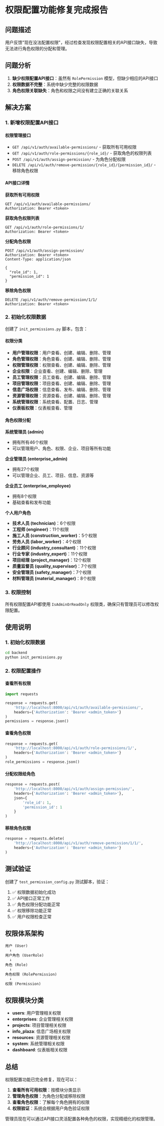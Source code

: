 # 权限配置功能修复完成报告

## 问题描述

用户反馈"现在没法配置权限"，经过检查发现权限配置相关的API接口缺失，导致无法进行角色权限的分配和管理。

## 问题分析

1. **缺少权限配置API接口**：虽然有 `RolePermission` 模型，但缺少相应的API接口
2. **权限数据不完整**：系统中缺少完整的权限数据
3. **角色权限关联缺失**：角色和权限之间没有建立正确的关联关系

## 解决方案

### 1. 新增权限配置API接口

#### 权限管理接口
- `GET /api/v1/auth/available-permissions/` - 获取所有可用权限
- `GET /api/v1/auth/role-permissions/{role_id}/` - 获取角色的权限列表
- `POST /api/v1/auth/assign-permission/` - 为角色分配权限
- `DELETE /api/v1/auth/remove-permission/{role_id}/{permission_id}/` - 移除角色权限

#### API接口详情

**获取所有可用权限**
```http
GET /api/v1/auth/available-permissions/
Authorization: Bearer <token>
```

**获取角色权限列表**
```http
GET /api/v1/auth/role-permissions/1/
Authorization: Bearer <token>
```

**分配角色权限**
```http
POST /api/v1/auth/assign-permission/
Authorization: Bearer <token>
Content-Type: application/json

{
  "role_id": 1,
  "permission_id": 1
}
```

**移除角色权限**
```http
DELETE /api/v1/auth/remove-permission/1/1/
Authorization: Bearer <token>
```

### 2. 初始化权限数据

创建了 `init_permissions.py` 脚本，包含：

#### 权限分类
- **用户管理权限**：用户查看、创建、编辑、删除、管理
- **角色管理权限**：角色查看、创建、编辑、删除、管理
- **权限管理权限**：权限查看、创建、编辑、删除、管理
- **企业权限**：企业查看、创建、编辑、删除、管理
- **员工管理权限**：员工查看、创建、编辑、删除、管理
- **项目管理权限**：项目查看、创建、编辑、删除、管理
- **信息广场权限**：信息查看、发布、编辑、删除、管理
- **资源管理权限**：资源查看、创建、编辑、删除、管理
- **系统管理权限**：系统查看、配置、日志、管理
- **仪表板权限**：仪表板查看、管理

#### 角色权限分配

**系统管理员 (admin)**
- 拥有所有46个权限
- 可以管理用户、角色、权限、企业、项目等所有功能

**企业管理员 (enterprise_admin)**
- 拥有27个权限
- 可以管理企业、员工、项目、信息、资源等

**企业员工 (enterprise_employee)**
- 拥有8个权限
- 基础查看和发布功能

**个人用户角色**
- **技术人员 (technician)**：6个权限
- **工程师 (engineer)**：11个权限
- **施工人员 (construction_worker)**：5个权限
- **劳务人员 (labor_worker)**：4个权限
- **行业顾问 (industry_consultant)**：11个权限
- **行业专家 (industry_expert)**：11个权限
- **项目经理 (project_manager)**：12个权限
- **质量监督员 (quality_supervisor)**：7个权限
- **安全管理员 (safety_manager)**：7个权限
- **材料管理员 (material_manager)**：8个权限

### 3. 权限控制

所有权限配置API都使用 `IsAdminOrReadOnly` 权限类，确保只有管理员可以修改权限配置。

## 使用说明

### 1. 初始化权限数据

```bash
cd backend
python init_permissions.py
```

### 2. 权限配置操作

#### 查看所有权限
```python
import requests

response = requests.get(
    'http://localhost:8000/api/v1/auth/available-permissions/',
    headers={'Authorization': 'Bearer <admin_token>'}
)
permissions = response.json()
```

#### 查看角色权限
```python
response = requests.get(
    'http://localhost:8000/api/v1/auth/role-permissions/1/',
    headers={'Authorization': 'Bearer <admin_token>'}
)
role_permissions = response.json()
```

#### 分配权限给角色
```python
response = requests.post(
    'http://localhost:8000/api/v1/auth/assign-permission/',
    headers={'Authorization': 'Bearer <admin_token>'},
    json={
        'role_id': 1,
        'permission_id': 1
    }
)
```

#### 移除角色权限
```python
response = requests.delete(
    'http://localhost:8000/api/v1/auth/remove-permission/1/1/',
    headers={'Authorization': 'Bearer <admin_token>'}
)
```

## 测试验证

创建了 `test_permission_config.py` 测试脚本，验证：

1. ✅ 权限数据初始化成功
2. ✅ API接口正常工作
3. ✅ 角色权限分配功能正常
4. ✅ 权限移除功能正常
5. ✅ 用户权限检查正常

## 权限体系架构

```
用户 (User)
  ↓
用户角色 (UserRole)
  ↓
角色 (Role)
  ↓
角色权限 (RolePermission)
  ↓
权限 (Permission)
```

## 权限模块分类

- **users**: 用户管理相关权限
- **enterprises**: 企业管理相关权限
- **projects**: 项目管理相关权限
- **info_plaza**: 信息广场相关权限
- **resources**: 资源管理相关权限
- **system**: 系统管理相关权限
- **dashboard**: 仪表板相关权限

## 总结

权限配置功能已完全修复，现在可以：

1. **查看所有可用权限**：按模块分类显示
2. **管理角色权限**：为角色分配或移除权限
3. **查看角色权限**：了解每个角色拥有的权限
4. **权限验证**：系统会根据用户角色验证权限

管理员现在可以通过API接口灵活配置各种角色的权限，实现精细化的权限管理。
